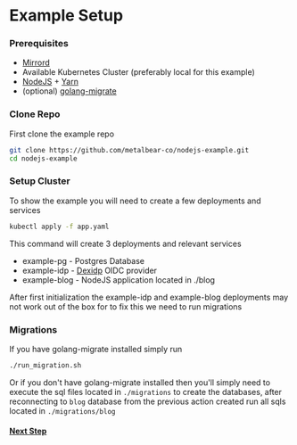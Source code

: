 # Example Setup

### Prerequisites 

* [Mirrord](https://mirrord.dev/)
* Available Kubernetes Cluster (preferably local for this example)
* [NodeJS](https://nodejs.org/en/) + [Yarn](https://www.npmjs.com/package/yarn)
* (optional) [golang-migrate](https://github.com/golang-migrate/migrate)


### Clone Repo
First clone the example repo

```bash
git clone https://github.com/metalbear-co/nodejs-example.git
cd nodejs-example
```

### Setup Cluster
To show the example you will need to create a few deployments and services

```bash
kubectl apply -f app.yaml
```

This command will create 3 deployments and relevant services
* example-pg - Postgres Database
* example-idp - [Dexidp](https://dexidp.io/) OIDC provider
* example-blog - NodeJS application located in ./blog

After first initialization the example-idp and example-blog deployments may not work out of the box for to fix this we need to run migrations

### Migrations

If you have golang-migrate installed simply run

```bash
./run_migration.sh
```

Or if you don't have golang-migrate installed then you'll simply need to execute the sql files located in `./migrations` to create the databases, after reconnecting to `blog` database from the previous action created run all sqls located in `./migrations/blog`

#### [Next Step](03.%20Mirrord%20Mirroring.md)